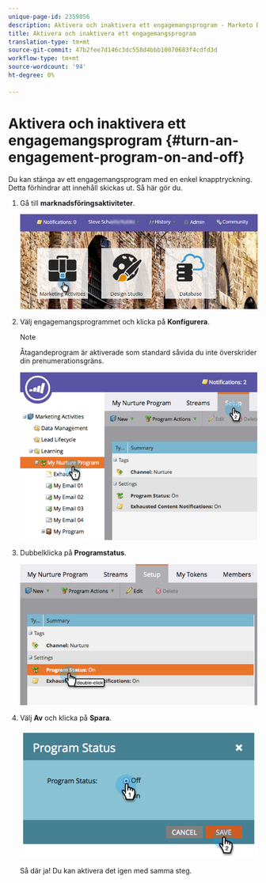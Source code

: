 ```yaml
---
unique-page-id: 2359856
description: Aktivera och inaktivera ett engagemangsprogram - Marketo Docs - Produktdokumentation
title: Aktivera och inaktivera ett engagemangsprogram
translation-type: tm+mt
source-git-commit: 47b2fee7d146c3dc558d4bbb10070683f4cdfd3d
workflow-type: tm+mt
source-wordcount: '94'
ht-degree: 0%

---
```



# Aktivera och inaktivera ett engagemangsprogram {#turn-an-engagement-program-on-and-off}

Du kan stänga av ett engagemangsprogram med en enkel knapptryckning. Detta förhindrar att innehåll skickas ut. Så här gör du.

1. Gå till **marknadsföringsaktiviteter**.

   ![](assets/login-marketing-activities.png)

1. Välj engagemangsprogrammet och klicka på **Konfigurera**.

   >[!NOTE]
   >
   >Åtagandeprogram är aktiverade som standard såvida du inte överskrider din prenumerationsgräns.

   ![](assets/image2014-9-15-17-3a14-3a56.png)

1. Dubbelklicka på **Programstatus**.

   ![](assets/image2014-9-15-17-3a14-3a59.png)

1. Välj **Av** och klicka på **Spara**.

   ![](assets/image2014-9-15-17-3a15-3a2.png)

   Så där ja! Du kan aktivera det igen med samma steg.

